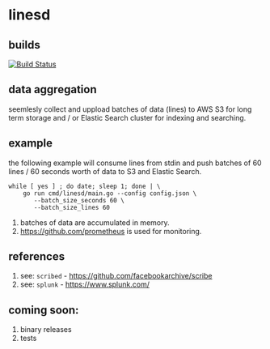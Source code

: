 # linesd

## builds

[![Build Status](https://travis-ci.org/korovkin/limiter.svg)](https://travis-ci.org/korovkin/linesd)

## data aggregation

seemlesly collect and uppload batches of data (lines) to AWS S3 for long term storage
and / or Elastic Search cluster for indexing and searching.

## example

the following example will consume lines from stdin and push batches of 60 lines / 60 seconds worth of data to S3 and Elastic Search.

```
while [ yes ] ; do date; sleep 1; done | \
    go run cmd/linesd/main.go --config config.json \
       --batch_size_seconds 60 \
       --batch_size_lines 60
```

1. batches of data are accumulated in memory.
2. https://github.com/prometheus is used for monitoring.


## references

1. see: `scribed` - https://github.com/facebookarchive/scribe
2. see: `splunk` - https://www.splunk.com/

## coming soon:

1. binary releases
2. tests
